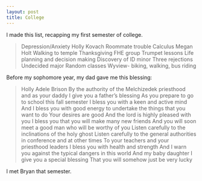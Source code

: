 ```yaml
---
layout: post
title: College
---
```


I made this list, recapping my first semester of college.

>Depression/Anxiety
Holly Kovach
Roommate trouble
Calculus
Megan Holt
Walking to temple
Thanksgiving
FHE group
Trumpet lessons
Life planning and decision making
Discovery of ID minor
Three rejections
Undecided major
Random classes
Wyview- biking, walking, bus riding

Before my sophomore year, my dad gave me this blessing:

>Holly Adele Brison
By the authority of the Melchizedek priesthood and as your daddy I give you a father’s blessing
As you prepare to go to school this fall semester
I bless you with a keen and active mind
And I bless you with good energy to undertake the things that  you want to do
Your desires are good
And the lord is highly pleased with you
I bless you that you will make many new friends
And you will soon meet a good man who will be worthy of you
Listen carefully to the inclinations of the holy ghost
Listen carefully to the general authorities in conference and at other times
To your teachers and your priesthood leaders
I bless you with health and strength
And I warn you against the typical dangers in this world
And my baby daughter I give you a special blessing
That you will somehow just be very lucky

 I met Bryan that semester.
